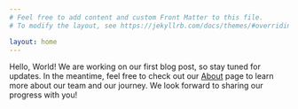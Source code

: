 ```yaml
---
# Feel free to add content and custom Front Matter to this file.
# To modify the layout, see https://jekyllrb.com/docs/themes/#overriding-theme-defaults

layout: home
---
```


Hello, World! We are working on our first blog post, so stay tuned for updates. In the meantime, feel free to check out our [About](/4out5blog/__posts/about.md) page to learn more about our team and our journey. We look forward to sharing our progress with you!